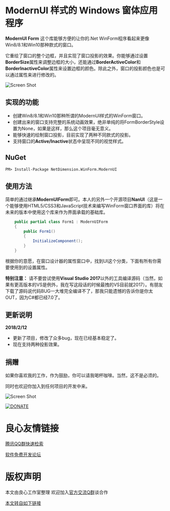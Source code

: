 # ModernUI 样式的 Windows 窗体应用程序

**ModernUI Form** 这个库能够方便的让你的.Net WinForm程序看起来更像Win8/8.1和Win10那种款式的窗口。

它重绘了窗口的整个边框，并且实现了窗口投影的效果。你能够通过设置**BorderSize**属性来调整边框的大小，还能通过**BorderActiveColor**和**BorderInactiveColor**属性来设置边框的颜色。除此之外，窗口的投影颜色也是可以通过属性来进行修改的。

![Screen Shot](http://ohtrip.cn/media/20180212015259.jpg)



## 实现的功能
- 创建Win8/8.1和Win10那种所谓的ModernUI样式的WinForm窗口。
- 创建出来的窗口支持完整的系统动画效果，绝非单纯的将FormBorderStyle设置为None，如果是这样，那么这个项目毫无意义。
- 能够快速的绘制窗口投影，目前实现了两种不同款式的投影。
- 支持窗口的**Active/Inactive**状态中呈现不同的视觉样式。

## NuGet
```
PM> Install-Package NetDimension.WinForm.ModernUI
```



## 使用方法
简单的通过继承**ModernUIForm**即可。本人的另外一个开源项目**NanUI**（这是一个能够使用HTML5/CSS3和JavaScript技术来编写WinForm窗口界面的库）将在未来的版本中使用这个库来作为界面承载的基础库。

```C#
	public partial class Form1 : ModernUIForm
	{
		public Form1()
		{
			InitializeComponent();
		}
	}
```

根据你的意愿，在窗口设计器的属性窗口中，找到UI这个分类，下面有所有你需要使用到的设置属性。

**特别注意：** 请不要尝试使用**Visual Studio 2017**以外的工具编译源码（当然，如果有更高版本的VS是例外，我在写这段话的时候最拽的VS目前就2017）。有朋友下载了源码说代码BUG一大堆完全编译不了，那我只能遗憾的告诉你是你太OUT，因为C#都已经7.0了。

## 更新说明
**2018/2/12**

- 更新了项目，修改了众多bug，现在已经基本稳定了。
- 现在支持两种投影效果。

## 捐赠

如果你喜欢我的工作，作为鼓励，你可以请我喝杯咖啡。当然，这不是必须的。

同时也欢迎你加入到任何项目的开发中来。

![Screen Shot](http://ohtrip.cn/media/beg_with_border.png)

[![DONATE](http://ohtrip.cn/media/PayPal-donate-button.png)](https://www.paypal.me/mrjson)


 # 良心友情链接

[腾讯QQ群快速检索](http://u.720life.cn/s/8cf73f7c)

[软件免费开发论坛](http://u.720life.cn/s/bbb01dc0)

# 版权声明 

本文由良心工作室整理 欢迎加入[官方交流Q群](https://u.720life.cn/s/f2316816)谈合作

[本文转自如下链接](http://u.720life.cn/g/2e71d0f0a5c601172267ba20d3a43c6e7f413d8ae7d41cb42db291887bd7f09e7d4ee2733bb128f475fc51564a94fa38c993c275ca5405a82bebf89c609d8d64)